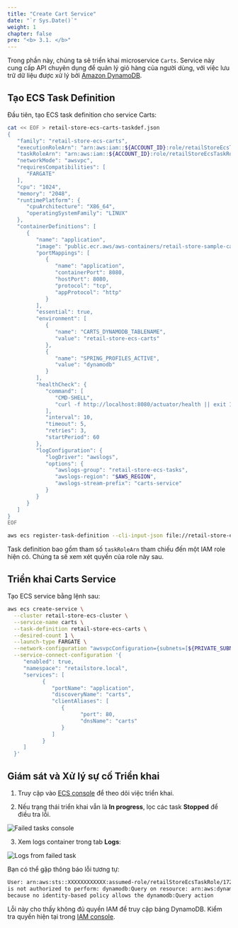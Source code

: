 ```yaml
---
title: "Create Cart Service"
date: "`r Sys.Date()`"
weight: 1
chapter: false
pre: "<b> 3.1. </b>"
---
```


Trong phần này, chúng ta sẽ triển khai microservice `Carts`. Service này cung cấp API chuyên dụng để quản lý giỏ hàng của người dùng, với việc lưu trữ dữ liệu được xử lý bởi [Amazon DynamoDB](https://docs.aws.amazon.com/amazondynamodb/latest/developerguide/Introduction.html).

## Tạo ECS Task Definition

Đầu tiên, tạo ECS task definition cho service Carts:

```bash
cat << EOF > retail-store-ecs-carts-taskdef.json
{
   "family": "retail-store-ecs-carts",
   "executionRoleArn": "arn:aws:iam::${ACCOUNT_ID}:role/retailStoreEcsTaskExecutionRole",
   "taskRoleArn": "arn:aws:iam::${ACCOUNT_ID}:role/retailStoreEcsTaskRole",
   "networkMode": "awsvpc",
   "requiresCompatibilities": [
      "FARGATE"
   ],
   "cpu": "1024",
   "memory": "2048",
   "runtimePlatform": {
      "cpuArchitecture": "X86_64",
      "operatingSystemFamily": "LINUX"
   },
   "containerDefinitions": [
      {
         "name": "application",
         "image": "public.ecr.aws/aws-containers/retail-store-sample-cart:0.8.0",
         "portMappings": [
            {
               "name": "application", 
               "containerPort": 8080,
               "hostPort": 8080,
               "protocol": "tcp",
               "appProtocol": "http"
            }
         ],
         "essential": true,
         "environment": [
            {
               "name": "CARTS_DYNAMODB_TABLENAME",
               "value": "retail-store-ecs-carts"
            },
            {
               "name": "SPRING_PROFILES_ACTIVE",
               "value": "dynamodb"
            }
         ],
         "healthCheck": {
            "command": [
               "CMD-SHELL",
               "curl -f http://localhost:8080/actuator/health || exit 1"
            ],
            "interval": 10,
            "timeout": 5,
            "retries": 3,
            "startPeriod": 60
         },
         "logConfiguration": {
            "logDriver": "awslogs",
            "options": {
               "awslogs-group": "retail-store-ecs-tasks",
               "awslogs-region": "$AWS_REGION",
               "awslogs-stream-prefix": "carts-service"
            }
         }
      }
   ]
}
EOF

aws ecs register-task-definition --cli-input-json file://retail-store-ecs-carts-taskdef.json
```

Task definition bao gồm tham số `taskRoleArn` tham chiếu đến một IAM role hiện có. Chúng ta sẽ xem xét quyền của role này sau.

## Triển khai Carts Service

Tạo ECS service bằng lệnh sau:

```bash
aws ecs create-service \
  --cluster retail-store-ecs-cluster \
  --service-name carts \
  --task-definition retail-store-ecs-carts \
  --desired-count 1 \
  --launch-type FARGATE \
  --network-configuration "awsvpcConfiguration={subnets=[${PRIVATE_SUBNET1}, ${PRIVATE_SUBNET2}], securityGroups=[$CART_SG_ID],assignPublicIp=DISABLED}" \
  --service-connect-configuration '{
     "enabled": true,
     "namespace": "retailstore.local",
     "services": [
           {
              "portName": "application",
              "discoveryName": "carts",
              "clientAliases": [
                 {
                       "port": 80,
                       "dnsName": "carts"
                 }
              ]
           }
     ]
  }'
```

## Giám sát và Xử lý sự cố Triển khai

1. Truy cập vào [ECS console](https://console.aws.amazon.com/ecs/v2/clusters/retail-store-ecs-cluster/services/carts/tasks) để theo dõi việc triển khai.

2. Nếu trạng thái triển khai vẫn là **In progress**, lọc các task **Stopped** để điều tra lỗi.

![Failed tasks console](image.png)

3. Xem logs container trong tab **Logs**:

![Logs from failed task](image-1.png)

Bạn có thể gặp thông báo lỗi tương tự:

```bash
User: arn:aws:sts::XXXXXXXXXXXX:assumed-role/retailStoreEcsTaskRole/172891fb75674ba998f05e9fe855fc74
is not authorized to perform: dynamodb:Query on resource: arn:aws:dynamodb:us-west-2:XXXXXXXXXXXX:table/retail-store-ecs-carts/index/idx_global_customerId
because no identity-based policy allows the dynamodb:Query action
```

Lỗi này cho thấy không đủ quyền IAM để truy cập bảng DynamoDB. Kiểm tra quyền hiện tại trong [IAM console](https://console.aws.amazon.com/iam/home#/roles/details/retailStoreEcsTaskRole?section=permissions).
